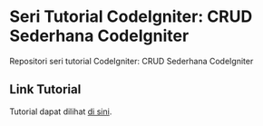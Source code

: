 # Seri Tutorial CodeIgniter: CRUD Sederhana CodeIgniter 
Repositori seri tutorial CodeIgniter: CRUD Sederhana CodeIgniter 

## Link Tutorial
Tutorial dapat dilihat [di sini](https://recodeku.blogspot.com/2016/02/crud-sederhana-codeigniter.html).